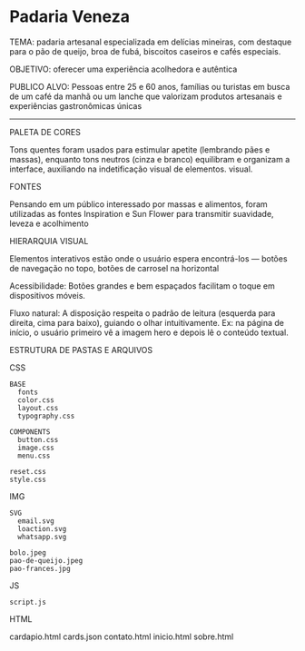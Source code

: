 # Padaria Veneza

TEMA: padaria artesanal especializada em delícias mineiras, com destaque para o pão de queijo, broa de fubá, 
biscoitos caseiros e cafés especiais.

OBJETIVO: oferecer uma experiência acolhedora e autêntica
  
PUBLICO ALVO: Pessoas entre 25 e 60 anos, famílias ou turistas em busca de um café da manhã ou um lanche que 
valorizam produtos artesanais e experiências gastronômicas únicas

--------------------------------------------------------------------------------------------------------------

PALETA DE CORES

  Tons quentes foram usados para estimular apetite (lembrando pães e massas), enquanto tons neutros (cinza e 
  branco) equilibram e organizam a interface, auxiliando na indetificação visual de elementos.
  visual.

FONTES

  Pensando em um público interessado por massas e alimentos, foram utilizadas as fontes Inspiration e Sun Flower 
  para transmitir suavidade, leveza e acolhimento

HIERARQUIA VISUAL

  Elementos interativos estão onde o usuário espera encontrá-los — botões de navegação no topo, botões de 
  carrosel na horizontal 
  
  Acessibilidade: Botões grandes e bem espaçados facilitam o toque em dispositivos móveis.
  
  Fluxo natural: A disposição respeita o padrão de leitura (esquerda para direita, cima para baixo), guiando 
  o olhar intuitivamente. Ex: na página de início, o usuário primeiro vê a imagem hero e depois lê o conteúdo 
  textual.

ESTRUTURA DE PASTAS E ARQUIVOS

  CSS
  
    BASE
      fonts
      color.css
      layout.css
      typography.css
      
    COMPONENTS
      button.css
      image.css
      menu.css
      
    reset.css
    style.css
    
  IMG
  
    SVG
      email.svg
      loaction.svg
      whatsapp.svg
      
    bolo.jpeg
    pao-de-queijo.jpeg
    pao-frances.jpg
    
  JS
  
    script.js

  HTML
  
  cardapio.html
  cards.json
  contato.html
  inicio.html
  sobre.html

  
